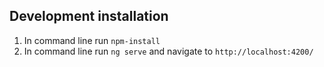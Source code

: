 ## Development installation

1. In command line run `npm-install`
2. In command line run `ng serve` and navigate to `http://localhost:4200/`


